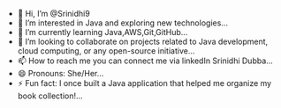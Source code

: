 - 👋 Hi, I’m @Srinidhi9
- 👀 I’m interested in Java and exploring new technologies...
- 🌱 I’m currently learning Java,AWS,Git,GitHub...
- 💞️ I’m looking to collaborate on projects related to Java development, cloud computing, or any open-source initiative...
- 📫 How to reach me you can connect me via linkedIn Srinidhi Dubba...
- 😄 Pronouns: She/Her...
- ⚡ Fun fact: I once built a Java application that helped me organize my book collection!...

<!---
Srinidhi9/Srinidhi9 is a ✨ special ✨ repository because its `README.md` (this file) appears on your GitHub profile.
You can click the Preview link to take a look at your changes.
--->
